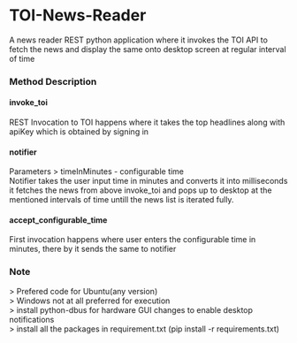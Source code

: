 # TOI-News-Reader
A news reader REST python application where it invokes the TOI API to fetch the news and display the same onto desktop screen at regular interval of time


<h3>Method Description</h3> 

<h4>invoke_toi</h4>
REST Invocation to TOI happens where it takes the top headlines along with apiKey which is obtained by signing in


<h4>notifier</h4>
Parameters
> timeInMinutes - configurable time </br>
Notifier takes the user input time in minutes and converts it into milliseconds
it fetches the news from above invoke_toi and pops up to desktop at the mentioned intervals of time untill the news list is iterated fully.


<h4>accept_configurable_time</h4>
First invocation happens where user enters the configurable time in minutes, there by it sends the same to notifier



<h3>Note</h3>
> Prefered code for Ubuntu(any version) </br>
> Windows not at all preferred for execution </br>
> install python-dbus for hardware GUI changes to enable desktop notifications </br>
> install all the packages in requirement.txt (pip install -r requirements.txt) </br>
